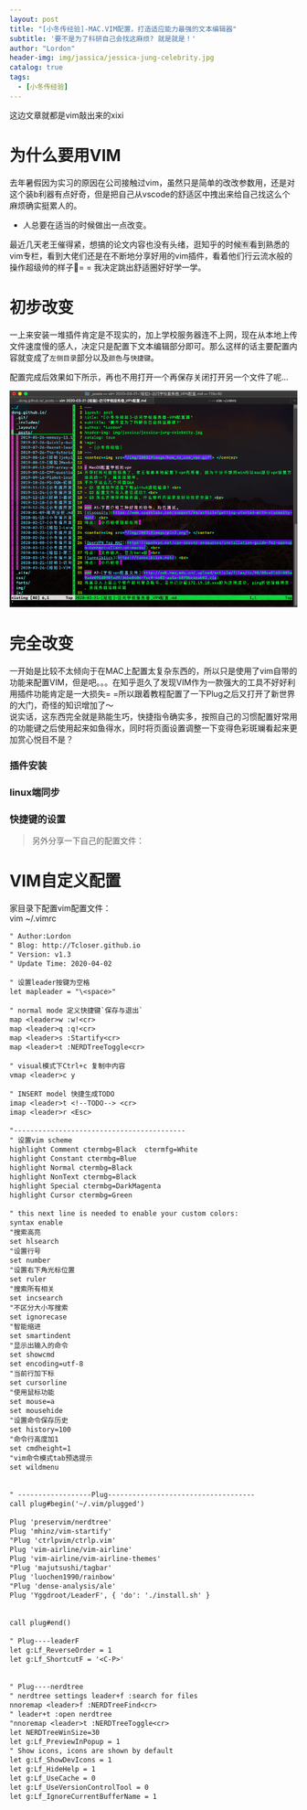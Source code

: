 ```yaml
---
layout: post
title: "[小冬传经验]-MAC.VIM配置，打造适应能力最强的文本编辑器"
subtitle: '要不是为了科研自己会找这麻烦? 就是就是！'
author: "Lordon"
header-img: img/jassica/jessica-jung-celebrity.jpg
catalog: true
tags:
  - [小冬传经验]
---
```

这边文章就都是vim敲出来的xixi

# 为什么要用VIM
去年暑假因为实习的原因在公司接触过vim，虽然只是简单的改改参数用，还是对这个装b利器有点好奇，但是把自己从vscode的舒适区中拽出来给自己找这么个麻烦确实挺累人的。<br>
- 人总要在适当的时候做出一点改变。

最近几天老王催得紧，想搞的论文内容也没有头绪，逛知乎的时候🈶️看到熟悉的vim专栏，看到大佬们还是在不断地分享好用的vim插件，看着他们行云流水般的操作超级帅的样子👀= = 我决定跳出舒适圈好好学一学。<br>

# 初步改变
一上来安装一堆插件肯定是不现实的，加上学校服务器连不上网，现在从本地上传文件速度慢的感人，决定只是配置下文本编辑部分即可。那么这样的话主要配置内容就变成了`左侧目录`部分以及`颜色`与`快捷键`。<br>

配置完成后效果如下所示，再也不用打开一个再保存关闭打开另一个文件了呢...
<center><img src="/img/200319image/vim.png"> </center>

# 完全改变
一开始是比较不太倾向于在MAC上配置太复杂东西的，所以只是使用了vim自带的功能来配置VIM，但是吧。。。在知乎逛久了发现VIM作为一款强大的工具不好好利用插件功能肯定是一大损失= =所以跟着教程配置了一下Plug之后又打开了新世界的大门，奇怪的知识增加了～
<br>
说实话，这东西完全就是熟能生巧，快捷指令确实多，按照自己的习惯配置好常用的功能键之后使用起来如鱼得水，同时将页面设置调整一下变得色彩斑斓看起来更加赏心悦目不是？<br>

<!--TODO--> 

### 插件安装
### linux端同步
### 快捷键的设置

> 另外分享一下自己的配置文件：

# VIM自定义配置

家目录下配置vim配置文件：<br>
vim ~/.vimrc
```
" Author:Lordon 
" Blog: http://Tcloser.github.io
" Version: v1.3 
" Update Time: 2020-04-02

" 设置leader按键为空格
let mapleader = "\<space>"

" normal mode 定义快捷键`保存与退出`
map <leader>w :w!<cr>
map <leader>q :q!<cr> 
map <leader>s :Startify<cr>
map <leader>t :NERDTreeToggle<cr>

" visual模式下Ctrl+c 复制中内容
vmap <leader>c y

" INSERT model 快捷生成TODO
imap <leader>t <!--TODO--> <cr>
imap <leader>r <Esc>

"------------------------------------------
" 设置vim scheme
highlight Comment ctermbg=Black  ctermfg=White
highlight Constant ctermbg=Blue
highlight Normal ctermbg=Black
highlight NonText ctermbg=Black
highlight Special ctermbg=DarkMagenta
highlight Cursor ctermbg=Green

" this next line is needed to enable your custom colors:
syntax enable
"搜索高亮
set hlsearch
"设置行号
set number
"设置右下角光标位置
set ruler
"搜索所有相关
set incsearch
"不区分大小写搜索
set ignorecase
"智能缩进
set smartindent
"显示出输入的命令
set showcmd 
set encoding=utf-8
"当前行加下标
set cursorline 
"使用鼠标功能
set mouse=a
set mousehide 
"设置命令保存历史
set history=100
"命令行高度加1
set cmdheight=1 
"vim命令模式tab预选提示
set wildmenu


" ------------------Plug------------------------------------
call plug#begin('~/.vim/plugged')

Plug 'preservim/nerdtree'
Plug 'mhinz/vim-startify'
"Plug 'ctrlpvim/ctrlp.vim'
Plug 'vim-airline/vim-airline'
Plug 'vim-airline/vim-airline-themes'
"Plug 'majutsushi/tagbar'
Plug 'luochen1990/rainbow'
"Plug 'dense-analysis/ale'
Plug 'Yggdroot/LeaderF', { 'do': './install.sh' }


call plug#end()

" Plug----leaderF
let g:Lf_ReverseOrder = 1
let g:Lf_ShortcutF = '<C-P>'


" Plug----nerdtree
" nerdtree settings leader+f :search for files
nnoremap <leader>f :NERDTreeFind<cr>
" leader+t :open nerdtree
"nnoremap <leader>t :NERDTreeToggle<cr>
let NERDTreeWinSize=30
let g:Lf_PreviewInPopup = 1
" Show icons, icons are shown by default
let g:Lf_ShowDevIcons = 1
let g:Lf_HideHelp = 1
let g:Lf_UseCache = 0
let g:Lf_UseVersionControlTool = 0
let g:Lf_IgnoreCurrentBufferName = 1


```
